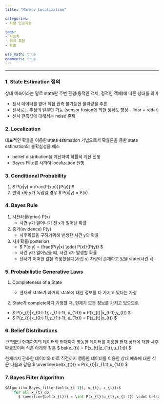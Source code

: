 ```yaml
---
title: "Markov Localization"

categories:
- 차량 인공지능

tags:
- 자동차
- 위치 추정
- 확률

use_math: true
comments: true
---
```


***
### 1. State Estimation 정의
상태 예측이라는 말로 state란 주변 환경(동적인 객체, 정적인 객체)에 따른 상태를 의미
- 센서 데이터를 받아 직접 관측 불가능한 물리량을 추론
- 센서로는 추정의 일부만 가능 (sensor fusion에 의한 정확도 향상 - lidar + radar)
- 센서 관측값에 대해서는 noise 존재
    

### 2. Localization
대표적인 확률을 이용한 state estimation 기법으로서 확률론을 통한 state estimation의 불확실성을 해소
- beilief distribution을 계산하여 확률적 계산 진행
- Bayes Filte를 사하여 localization 진행

### 3. Conditional Probability
1. $ P(x|y) = \frac{P(x,y)}{P(y)} $
2. 만약 x와 y가 독립일 경우 $ P(x|y) = P(x)


### 4. Bayes Rule
1. 사전확률(prior) P(x)
    - 사건 y가 일어나기 전 x가 일어난 확률
2. 증거(evidence) P(y)
    - 사후확률을 구하기위해 발생한 사건 y의 확률
3. 사후확률(posterior)
    - $ P(x|y) = \frac{P(y|x) \cdot P(x)}{P(y)} $
    - 사건 y가 일어났을 떄, 사건 x가 발생할 확률
    - 센서가 어떠한 값을 측정했을때(사건 y) 차량이 존재하고 있을 state(사건 x)


### 5. Probabilistic Generative Laws
1. Completeness of a State
    - 현재의 state가 과거의 state에 대한 정보를 다 가지고 있다는 가정
  
2. State가 complete하다 가정할 때, 현재가 모든 정보를 가지고 있으므로
- $ P(x_{t}|x_{0:t-1},z_{1:t-1}, u_{1:t}) = P(x_{t}|x_{t-1},y_{t}) $
- $ P(z_{t}|x_{0:t-1},z_{1:t-1}, u_{1:t}) = P(z_{t}|x_{t}) $


### 6. Belief Distributions
관측했던 현재까지의 데이터와 현재까지 행동한 데이터를 이용한 현재 상태에 대한 사후 확률값이며 식은 아래와 같음
$ bel(x_{t}) = P(x_{t}|z_{1:t},u_{1:t}) $

현재까지 관측한 데이터와 바로 직전까지 행동한 데이터를 이용한 상태 예측에 대한 식은 다음과 같음
$ \overline{bel(x_{t})} = P(x_{t}|z_{1:t},u_{1:t}) $

### 7. Bayes Filter Algorithm
```python
$Algorithm Bayes_filter(bel(x_{t-1}), u_{t}, z_{t}):$
    for all x_{t} do
      $ \overline{bel(x_{t})} = \int P(x_{t}|u_{t},x_{t-1}) \cdot bel(x_{t-1}) dx_{t-1} $

```